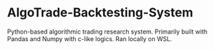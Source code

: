 # AlgoTrade-Backtesting-System
Python-based algorithmic trading research system. Primarily built with Pandas and Numpy with c-like logics. Ran locally on WSL.
